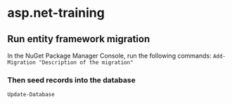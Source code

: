 # asp.net-training

## Run entity framework migration
In the NuGet Package Manager Console, run the following commands:
```Add-Migration "Description of the migration"```

### Then seed records into the database
```Update-Database```
